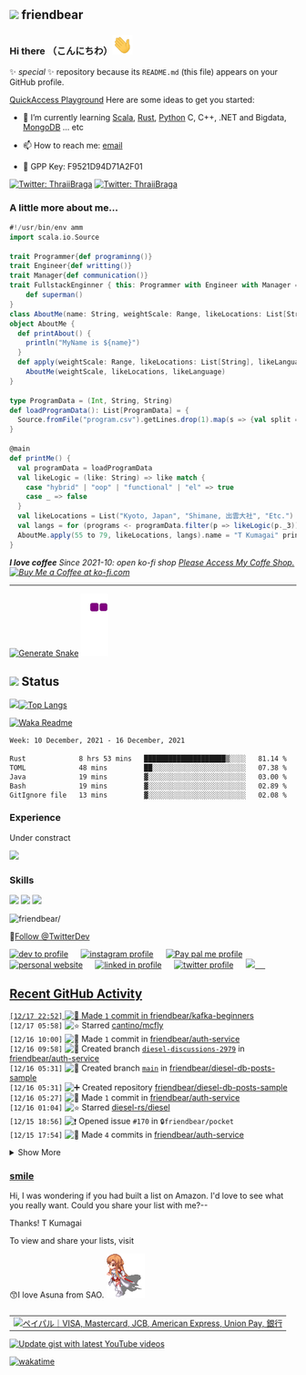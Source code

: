## <img src="https://img.icons8.com/color/48/000000/github--v3.png"/> friendbear 

### Hi there （こんにちわ）<img src="https://raw.githubusercontent.com/friendbear/friendbear/main/wave.gif" width="35px">


 ✨ _special_ ✨ repository because its `README.md` (this file) appears on your GitHub profile.

[QuickAccess Playground](https://wandbox.org/)
Here are some ideas to get you started:
<!--
- 🔭 I’m currently working on ...
-->
- 🌱 I’m currently learning [Scala](https://users.scala-lang.org/u/friendbear), [Rust](https://users.rust-lang.org/u/friendbear), [Python](https://pypi.org/user/friendbear) C, C++, .NET and Bigdata, [MongoDB](https://www.mongodb.com/community/forums/u/friendbear) ... etc

- 📫 How to reach me: [email](mailto:s8zmnonun@relay.firefox.com)
- 🔑 GPP Key: F9521D94D71A2F01

[![Twitter: ThraiiBraga](https://img.shields.io/twitter/follow/friendbear22?stype=social)](https://twitter.com/friendbear22)
[![Twitter: ThraiiBraga](https://img.shields.io/twitter/follow/bearsworld22?stype=social)](https://twitter.com/bearsworld22)
<!--
- 👯 I’m looking to collaborate on ...
- 🤔 I’m looking for help with ...
- 💬 Ask me about ...

- 😄 Pronouns: ...
- ⚡ Fun fact: ...

-->


### A little more about me...
```scala
#!/usr/bin/env amm
import scala.io.Source

trait Programmer{def programinng()}
trait Engineer{def writting()}
trait Manager{def communication()}
trait FullstackEnginner { this: Programmer with Engineer with Manager =>
    def superman()
}
class AboutMe(name: String, weightScale: Range, likeLocations: List[String], likeLanguages: List[String])
object AboutMe {
  def printAbout() {
    println("MyName is ${name}")
  }
  def apply(weightScale: Range, likeLocations: List[String], likeLanguages: List[String]): AboutMe =
    AboutMe(weightScale, likeLocations, likeLanguage)
}

type ProgramData = (Int, String, String)
def loadProgramData(): List[ProgramData] = {
  Source.fromFile("program.csv").getLines.drop(1).map(s => {val split = s.split(',');(split(0).toInt, split(1), split(2))}).toList
}

@main
def printMe() {
  val programData = loadProgramData
  val likeLogic = (like: String) => like match {
    case "hybrid" | "oop" | "functional" | "el" => true
    case _ => false
  }
  val likeLocations = List("Kyoto, Japan", "Shimane, 出雲大社", "Etc.")
  val langs = for (programs <- programData.filter(p => likeLogic(p._3)) yield programs._2
  AboutMe.apply(55 to 79, likeLocations, langs).name = "T Kumagai" printAbout
}
```
<em><b>I love coffee</b> Since 2021-10: open ko-fi shop <a href="https://ko-fi.com/friendbear">Please Access My Coffe Shop.</a>
<a href='https://ko-fi.com/B0B15N77Q' target='_blank'><img height='36' style='border:0px;height:36px;' src='https://cdn.ko-fi.com/cdn/kofi2.png?v=3' border='0' alt='Buy Me a Coffee at ko-fi.com' /></a>
</em>

---

[![Generate Snake](https://github.com/friendbear/friendbear/actions/workflows/cronjob-make-snake-picture.yml/badge.svg)](https://github.com/friendbear/friendbear/actions/workflows/cronjob-make-snake-picture.yml)
![snake gif](https://github.com/friendbear/friendbear/blob/output/github-contribution-grid-snake.gif)
## <img src="https://image.flaticon.com/icons/svg/3306/3306281.svg" width=18/> Status
<img src="https://github-readme-stats.vercel.app/api?username=friendbear&count_private=true&theme=dracula" width="450"/>[![Top Langs](https://github-readme-stats.vercel.app/api/top-langs/?username=friendbear&layout=compact&hide=javascript,html,jupyter&theme=dracula)](https://github.com/anuraghazra/github-readme-stats)


[![Waka Readme](https://github.com/friendbear/friendbear/actions/workflows/cronjob-wakatime-generater.yml/badge.svg)](https://github.com/friendbear/friendbear/actions/workflows/cronjob-wakatime-generater.yml)


<!--START_SECTION:waka-->
```text
Week: 10 December, 2021 - 16 December, 2021

Rust             8 hrs 53 mins   ████████████████████▒░░░░   81.14 % 
TOML             48 mins         ██░░░░░░░░░░░░░░░░░░░░░░░   07.38 % 
Java             19 mins         ▓░░░░░░░░░░░░░░░░░░░░░░░░   03.00 % 
Bash             19 mins         ▓░░░░░░░░░░░░░░░░░░░░░░░░   02.89 % 
GitIgnore file   13 mins         ▓░░░░░░░░░░░░░░░░░░░░░░░░   02.08 % 
```
<!--END_SECTION:waka-->

<!--
![GitHub stats](https://github-readme-stats.vercel.app/api?username=friendbear&show_icons=true)  


![GitHub Activity Graph](https://activity-graph.herokuapp.com/graph?username=friendbear)  

![GitHub streak stats](https://github-readme-streak-stats.herokuapp.com/?user=friendbear)  

[![instagram badge](https://img.shields.io/badge/instagram-inductor.kela-C42D81?style=flat-square&logo=instagram)](https://www.instagram.com/inductor.kela) [![blog badge](https://img.shields.io/badge/blog-blog.inductor.me-1f425f?style=flat-square)](https://blog.inductor.me) 
[![blog badge](https://img.shields.io/badge/speakerdeck-inductor-1f425f?style=flat-square)](https://speakerdeck.com/inductor)
-->

### Experience

Under constract

<img src="https://github-readme-linkedin-iwxercbpe-friendbear22.vercel.app/experience?username=friendbear" />

### Skills

![](https://img.shields.io/badge/-Docker-EEE.svg?logo=docker&style=flat) ![](https://img.shields.io/badge/-Amazon%20AWS-232F3E.svg?logo=amazon-aws&style=flat) ![](https://img.shields.io/badge/-Linux-6C6694.svg?logo=linux&style=flat) 

<p align="left"> <img src=https://komarev.com/ghpvc/?username=friendbear alt=friendbear/> </p>


🚀<a href="https://twitter.com/TwitterDev?ref_src=twsrc%5Etfw" class="twitter-follow-button" data-show-count="false">Follow @TwitterDev</a><script async src="https://platform.twitter.com/widgets.js" charset="utf-8"></script>

<p algin="right">
<a href="https://dev.to/friendbear"> 
<img src="https://d2fltix0v2e0sb.cloudfront.net/dev-badge.svg" alt="dev to profile" width="24px"/></a>
&emsp;
<a href= "https://instagram.com/friendbear22">
<img src="https://img.icons8.com/ios-glyphs/256/000000/instagram-new.svg" alt="instagram profile" width="28px"/></a>
&emsp;
<a href="https://www.paypal.com/paypalme/friendbear">
<img src="https://img.icons8.com/ios-glyphs/256/000000/paypal.png" alt="Pay pal me profile" width="28px"/></a> 
&emsp;
<a href="https://friendbear.github.io">
<img src="https://img.icons8.com/material/256/000000/globe--v1.png" alt="personal website" width="28px"/></a>
&emsp;
<a href="https://linkedin.com/in/friendbear">
<img src="https://img.icons8.com/ios-filled/256/000000/linkedin.svg" alt="linked in profile" width="26px"/></a>
&emsp;
<a href="https://twitter.com/friendbear22">
<img src="https://img.icons8.com/ios-filled/256/000000/twitter.svg" alt="twitter profile" width="26px"/></a>
&emsp;
<a href="https://stackoverflow.com/users/10924993/t-kumagai">
<img src="https://img.icons8.com/ios/32/000000/stackoverflow.png"/>
&emsp;


[email]: mailto:s8zmnonun@relay.firefox.com
[twitter]: https://twitter.com/friendbear22
[devdojo]: https://devdojo.com/friendbear
[dev.to]: https://dev.to/friendbear
[linkedin]: https://www.linkedin.com/in/friendbear
[stakoverflow]: https://stackoverflow.com/users/10924993/t-kumagai

## Recent GitHub Activity

<!--START_SECTION:activity-->
`[12/17 22:52]` <img alt="📝" src="https://github.com/cheesits456/github-activity-readme/raw/master/icons/commit.png" align="top" height="18"> Made `1` commit in [friendbear/kafka-beginners](https://github.com/friendbear/kafka-beginners)  
`[12/17 05:58]` <img alt="⭐" src="https://github.com/cheesits456/github-activity-readme/raw/master/icons/star.png" align="top" height="18"> Starred [cantino/mcfly](https://github.com/cantino/mcfly)  
`[12/16 10:00]` <img alt="📝" src="https://github.com/cheesits456/github-activity-readme/raw/master/icons/commit.png" align="top" height="18"> Made `1` commit in [friendbear/auth-service](https://github.com/friendbear/auth-service)  
`[12/16 09:58]` <img alt="📂" src="https://github.com/cheesits456/github-activity-readme/raw/master/icons/create-branch.png" align="top" height="18"> Created branch [`diesel-discussions-2979`](https://github.com/friendbear/auth-service/tree/diesel-discussions-2979) in [friendbear/auth-service](https://github.com/friendbear/auth-service)  
`[12/16 05:31]` <img alt="📂" src="https://github.com/cheesits456/github-activity-readme/raw/master/icons/create-branch.png" align="top" height="18"> Created branch [`main`](https://github.com/friendbear/diesel-db-posts-sample/tree/main) in [friendbear/diesel-db-posts-sample](https://github.com/friendbear/diesel-db-posts-sample)  
`[12/16 05:31]` <img alt="➕" src="https://github.com/cheesits456/github-activity-readme/raw/master/icons/create-repo.png" align="top" height="18"> Created repository [friendbear/diesel-db-posts-sample](https://github.com/friendbear/diesel-db-posts-sample)  
`[12/16 05:27]` <img alt="📝" src="https://github.com/cheesits456/github-activity-readme/raw/master/icons/commit.png" align="top" height="18"> Made `1` commit in [friendbear/auth-service](https://github.com/friendbear/auth-service)  
`[12/16 01:04]` <img alt="⭐" src="https://github.com/cheesits456/github-activity-readme/raw/master/icons/star.png" align="top" height="18"> Starred [diesel-rs/diesel](https://github.com/diesel-rs/diesel)  
`[12/15 18:56]` <img alt="❗️" src="https://github.com/cheesits456/github-activity-readme/raw/master/icons/issue.png" align="top" height="18"> Opened issue `#170` in <span title="Private Repo">`🔒friendbear/pocket`</span>  
`[12/15 17:54]` <img alt="📝" src="https://github.com/cheesits456/github-activity-readme/raw/master/icons/commit.png" align="top" height="18"> Made `4` commits in [friendbear/auth-service](https://github.com/friendbear/auth-service)  

<details><summary>Show More</summary>

`[12/15 07:53]` <img alt="📂" src="https://github.com/cheesits456/github-activity-readme/raw/master/icons/create-branch.png" align="top" height="18"> Created branch [`main`](https://github.com/friendbear/auth-service/tree/main) in [friendbear/auth-service](https://github.com/friendbear/auth-service)  
`[12/15 07:49]` <img alt="➕" src="https://github.com/cheesits456/github-activity-readme/raw/master/icons/create-repo.png" align="top" height="18"> Created repository [friendbear/auth-service](https://github.com/friendbear/auth-service)  
`[12/15 07:40]` <img alt="📝" src="https://github.com/cheesits456/github-activity-readme/raw/master/icons/commit.png" align="top" height="18"> Made `1` commit in [friendbear/iriam-event](https://github.com/friendbear/iriam-event)  
`[12/14 22:09]` <img alt="📝" src="https://github.com/cheesits456/github-activity-readme/raw/master/icons/commit.png" align="top" height="18"> Made `1` commit in [friendbear/dotfiles](https://github.com/friendbear/dotfiles)  
`[12/14 00:56]` <img alt="❗️" src="https://github.com/cheesits456/github-activity-readme/raw/master/icons/issue.png" align="top" height="18"> Opened issue `#169` in <span title="Private Repo">`🔒friendbear/pocket`</span>  
`[12/13 13:49]` <img alt="📝" src="https://github.com/cheesits456/github-activity-readme/raw/master/icons/commit.png" align="top" height="18"> Made `3` commits in [friendbear/kafka-beginners](https://github.com/friendbear/kafka-beginners)  
`[12/10 10:56]` <img alt="❗️" src="https://github.com/cheesits456/github-activity-readme/raw/master/icons/issue.png" align="top" height="18"> Opened issue `#168` in <span title="Private Repo">`🔒friendbear/pocket`</span>  
`[12/09 11:19]` <img alt="🍴" src="https://github.com/cheesits456/github-activity-readme/raw/master/icons/fork.png" align="top" height="18"> Forked [TechnocratSid/elastic-twitter-canvas](https://github.com/TechnocratSid/elastic-twitter-canvas) to [friendbear/elastic-twitter-canvas](https://github.com/friendbear/elastic-twitter-canvas)  
`[12/08 13:56]` <img alt="❗️" src="https://github.com/cheesits456/github-activity-readme/raw/master/icons/issue.png" align="top" height="18"> Opened issue `#167` in <span title="Private Repo">`🔒friendbear/pocket`</span>  
`[12/08 11:38]` <img alt="⭐" src="https://github.com/cheesits456/github-activity-readme/raw/master/icons/star.png" align="top" height="18"> Starred [bitnami/bitnami-docker-kafka](https://github.com/bitnami/bitnami-docker-kafka)  
`[12/08 10:54]` <img alt="📝" src="https://github.com/cheesits456/github-activity-readme/raw/master/icons/commit.png" align="top" height="18"> Made `1` commit in [friendbear/iriam-event](https://github.com/friendbear/iriam-event)  
`[12/08 08:10]` <img alt="📝" src="https://github.com/cheesits456/github-activity-readme/raw/master/icons/commit.png" align="top" height="18"> Made `1` commit in [friendbear/kafka-beginners](https://github.com/friendbear/kafka-beginners)  
`[12/07 21:39]` <img alt="⭐" src="https://github.com/cheesits456/github-activity-readme/raw/master/icons/star.png" align="top" height="18"> Starred [orf/gping](https://github.com/orf/gping)  
`[12/06 19:56]` <img alt="❗️" src="https://github.com/cheesits456/github-activity-readme/raw/master/icons/issue.png" align="top" height="18"> Opened issue `#166` in <span title="Private Repo">`🔒friendbear/pocket`</span>  
`[12/06 13:52]` <img alt="📝" src="https://github.com/cheesits456/github-activity-readme/raw/master/icons/commit.png" align="top" height="18"> Made `1` commit in [friendbear/twitter-followers](https://github.com/friendbear/twitter-followers)  
`[12/06 13:51]` <img alt="📂" src="https://github.com/cheesits456/github-activity-readme/raw/master/icons/create-branch.png" align="top" height="18"> Created branch [`main`](https://github.com/friendbear/twitter-followers/tree/main) in [friendbear/twitter-followers](https://github.com/friendbear/twitter-followers)  
`[12/06 13:50]` <img alt="➕" src="https://github.com/cheesits456/github-activity-readme/raw/master/icons/create-repo.png" align="top" height="18"> Created repository [friendbear/twitter-followers](https://github.com/friendbear/twitter-followers)  
`[12/06 08:05]` <img alt="📝" src="https://github.com/cheesits456/github-activity-readme/raw/master/icons/commit.png" align="top" height="18"> Made `1` commit in [friendbear/kafka-beginners](https://github.com/friendbear/kafka-beginners)  
`[12/05 23:25]` <img alt="📝" src="https://github.com/cheesits456/github-activity-readme/raw/master/icons/commit.png" align="top" height="18"> Made `2` commits in [friendbear/dotfiles](https://github.com/friendbear/dotfiles)  
`[12/04 14:35]` <img alt="📝" src="https://github.com/cheesits456/github-activity-readme/raw/master/icons/commit.png" align="top" height="18"> Made `3` commits in [friendbear/kafka-beginners](https://github.com/friendbear/kafka-beginners)  
`[12/02 07:18]` <img alt="⭐" src="https://github.com/cheesits456/github-activity-readme/raw/master/icons/star.png" align="top" height="18"> Starred [TeXitoi/structopt](https://github.com/TeXitoi/structopt)  
`[12/02 07:10]` <img alt="📝" src="https://github.com/cheesits456/github-activity-readme/raw/master/icons/commit.png" align="top" height="18"> Made `1` commit in [friendbear/iriam-event](https://github.com/friendbear/iriam-event)  
`[12/01 23:22]` <img alt="📝" src="https://github.com/cheesits456/github-activity-readme/raw/master/icons/commit.png" align="top" height="18"> Made `1` commit in [friendbear/dotfiles](https://github.com/friendbear/dotfiles)  
`[12/01 05:53]` <img alt="⭐" src="https://github.com/cheesits456/github-activity-readme/raw/master/icons/star.png" align="top" height="18"> Starred [hackerb9/lsix](https://github.com/hackerb9/lsix)  
`[12/01 05:32]` <img alt="⭐" src="https://github.com/cheesits456/github-activity-readme/raw/master/icons/star.png" align="top" height="18"> Starred [daleroberts/itermplot](https://github.com/daleroberts/itermplot)  
`[11/28 07:56]` <img alt="❗️" src="https://github.com/cheesits456/github-activity-readme/raw/master/icons/issue.png" align="top" height="18"> Opened issue `#165` in <span title="Private Repo">`🔒friendbear/pocket`</span>  
`[11/28 02:54]` <img alt="⭐" src="https://github.com/cheesits456/github-activity-readme/raw/master/icons/star.png" align="top" height="18"> Starred [neovide/neovide](https://github.com/neovide/neovide)  
`[11/27 19:12]` <img alt="📝" src="https://github.com/cheesits456/github-activity-readme/raw/master/icons/commit.png" align="top" height="18"> Made `1` commit in [friendbear/dotfiles](https://github.com/friendbear/dotfiles)  
`[11/27 14:43]` <img alt="⭐" src="https://github.com/cheesits456/github-activity-readme/raw/master/icons/star.png" align="top" height="18"> Starred [tesaguri/twitter-stream-rs](https://github.com/tesaguri/twitter-stream-rs)  
`[11/27 14:35]` <img alt="⭐" src="https://github.com/cheesits456/github-activity-readme/raw/master/icons/star.png" align="top" height="18"> Starred [egg-mode-rs/egg-mode](https://github.com/egg-mode-rs/egg-mode)  
`[11/27 09:09]` <img alt="📝" src="https://github.com/cheesits456/github-activity-readme/raw/master/icons/commit.png" align="top" height="18"> Made `4` commits in [friendbear/iriam-event](https://github.com/friendbear/iriam-event)  
`[11/26 07:39]` <img alt="📂" src="https://github.com/cheesits456/github-activity-readme/raw/master/icons/create-branch.png" align="top" height="18"> Created branch [`main`](https://github.com/friendbear/iriam-event/tree/main) in [friendbear/iriam-event](https://github.com/friendbear/iriam-event)  
`[11/26 07:39]` <img alt="➕" src="https://github.com/cheesits456/github-activity-readme/raw/master/icons/create-repo.png" align="top" height="18"> Created repository [friendbear/iriam-event](https://github.com/friendbear/iriam-event)  
`[11/26 06:25]` <img alt="📝" src="https://github.com/cheesits456/github-activity-readme/raw/master/icons/commit.png" align="top" height="18"> Made `3` commits in [friendbear/mongo-karin](https://github.com/friendbear/mongo-karin)  
`[11/25 05:00]` <img alt="📂" src="https://github.com/cheesits456/github-activity-readme/raw/master/icons/create-branch.png" align="top" height="18"> Created branch [`main`](https://github.com/friendbear/mongo-karin/tree/main) in [friendbear/mongo-karin](https://github.com/friendbear/mongo-karin)  
`[11/25 04:59]` <img alt="➕" src="https://github.com/cheesits456/github-activity-readme/raw/master/icons/create-repo.png" align="top" height="18"> Created repository [friendbear/mongo-karin](https://github.com/friendbear/mongo-karin)  
`[11/25 04:54]` <img alt="📂" src="https://github.com/cheesits456/github-activity-readme/raw/master/icons/create-branch.png" align="top" height="18"> Created branch [`main`](https://github.com/friendbear/mongo-karin-/tree/main) in [friendbear/mongo-karin-](https://github.com/friendbear/mongo-karin-)  
`[11/25 04:54]` <img alt="➕" src="https://github.com/cheesits456/github-activity-readme/raw/master/icons/create-repo.png" align="top" height="18"> Created repository [friendbear/mongo-karin-](https://github.com/friendbear/mongo-karin-)  
`[11/25 02:56]` <img alt="❗️" src="https://github.com/cheesits456/github-activity-readme/raw/master/icons/issue.png" align="top" height="18"> Opened issue `#164` in <span title="Private Repo">`🔒friendbear/pocket`</span>  
`[11/25 02:56]` <img alt="❗️" src="https://github.com/cheesits456/github-activity-readme/raw/master/icons/issue.png" align="top" height="18"> Opened issue `#163` in <span title="Private Repo">`🔒friendbear/pocket`</span>  
`[11/23 20:10]` <img alt="⭐" src="https://github.com/cheesits456/github-activity-readme/raw/master/icons/star.png" align="top" height="18"> Starred [rastapasta/mapscii](https://github.com/rastapasta/mapscii)  
`[11/23 18:56]` <img alt="❗️" src="https://github.com/cheesits456/github-activity-readme/raw/master/icons/issue.png" align="top" height="18"> Opened issue `#162` in <span title="Private Repo">`🔒friendbear/pocket`</span>  
`[11/22 05:34]` <img alt="📝" src="https://github.com/cheesits456/github-activity-readme/raw/master/icons/commit.png" align="top" height="18"> Made `2` commits in [friendbear/python-begginer](https://github.com/friendbear/python-begginer)  
`[11/20 09:56]` <img alt="❗️" src="https://github.com/cheesits456/github-activity-readme/raw/master/icons/issue.png" align="top" height="18"> Opened issue `#161` in <span title="Private Repo">`🔒friendbear/pocket`</span>  
`[11/20 05:54]` <img alt="📝" src="https://github.com/cheesits456/github-activity-readme/raw/master/icons/commit.png" align="top" height="18"> Made `1` commit in [friendbear/karin-alexa-project](https://github.com/friendbear/karin-alexa-project)  
`[11/18 09:26]` <img alt="⭐" src="https://github.com/cheesits456/github-activity-readme/raw/master/icons/star.png" align="top" height="18"> Starred [twitter/hbc](https://github.com/twitter/hbc)  
`[11/18 05:44]` <img alt="📂" src="https://github.com/cheesits456/github-activity-readme/raw/master/icons/create-branch.png" align="top" height="18"> Created branch [`main`](https://github.com/friendbear/kafka-beginners/tree/main) in [friendbear/kafka-beginners](https://github.com/friendbear/kafka-beginners)  
`[11/18 05:42]` <img alt="➕" src="https://github.com/cheesits456/github-activity-readme/raw/master/icons/create-repo.png" align="top" height="18"> Created repository [friendbear/kafka-beginners](https://github.com/friendbear/kafka-beginners)  
`[11/18 01:17]` <img alt="📝" src="https://github.com/cheesits456/github-activity-readme/raw/master/icons/commit.png" align="top" height="18"> Made `1` commit in [friendbear/kafka-beginners-course](https://github.com/friendbear/kafka-beginners-course)  
`[11/15 17:57]` <img alt="❗️" src="https://github.com/cheesits456/github-activity-readme/raw/master/icons/issue.png" align="top" height="18"> Opened issue `#160` in <span title="Private Repo">`🔒friendbear/pocket`</span>  
`[11/14 18:15]` <img alt="📝" src="https://github.com/cheesits456/github-activity-readme/raw/master/icons/commit.png" align="top" height="18"> Made `2` commits in [friendbear/karin-alexa-project](https://github.com/friendbear/karin-alexa-project)  
`[11/14 18:15]` <img alt="🎉" src="https://github.com/cheesits456/github-activity-readme/raw/master/icons/merge.png" align="top" height="18"> Merged PR [`#3`](https://github.com//friendbear/karin-alexa-project/pull/3 'Bump flask from 0.12.1 to 1.0') in [friendbear/karin-alexa-project](https://github.com/friendbear/karin-alexa-project)  
`[11/14 18:15]` <img alt="📝" src="https://github.com/cheesits456/github-activity-readme/raw/master/icons/commit.png" align="top" height="18"> Made `2` commits in [friendbear/karin-alexa-project](https://github.com/friendbear/karin-alexa-project)  
`[11/14 18:15]` <img alt="🎉" src="https://github.com/cheesits456/github-activity-readme/raw/master/icons/merge.png" align="top" height="18"> Merged PR [`#2`](https://github.com//friendbear/karin-alexa-project/pull/2 'Bump pyyaml from 3.12 to 5.4') in [friendbear/karin-alexa-project](https://github.com/friendbear/karin-alexa-project)  
`[11/14 18:14]` <img alt="📝" src="https://github.com/cheesits456/github-activity-readme/raw/master/icons/commit.png" align="top" height="18"> Made `2` commits in [friendbear/karin-alexa-project](https://github.com/friendbear/karin-alexa-project)  
`[11/14 18:14]` <img alt="🎉" src="https://github.com/cheesits456/github-activity-readme/raw/master/icons/merge.png" align="top" height="18"> Merged PR [`#1`](https://github.com//friendbear/karin-alexa-project/pull/1 'Bump pyopenssl from 17.0.0 to 17.5.0') in [friendbear/karin-alexa-project](https://github.com/friendbear/karin-alexa-project)  
`[11/14 16:58]` <img alt="📝" src="https://github.com/cheesits456/github-activity-readme/raw/master/icons/commit.png" align="top" height="18"> Made `2` commits in [friendbear/karin-alexa-project](https://github.com/friendbear/karin-alexa-project)  
`[11/14 12:34]` <img alt="⭐" src="https://github.com/cheesits456/github-activity-readme/raw/master/icons/star.png" align="top" height="18"> Starred [johnwheeler/flask-ask](https://github.com/johnwheeler/flask-ask)  
`[11/14 09:19]` <img alt="⭐" src="https://github.com/cheesits456/github-activity-readme/raw/master/icons/star.png" align="top" height="18"> Starred [elastic/kibana](https://github.com/elastic/kibana)  
`[11/14 06:43]` <img alt="📂" src="https://github.com/cheesits456/github-activity-readme/raw/master/icons/create-branch.png" align="top" height="18"> Created branch [`main`](https://github.com/friendbear/karin-alexa-project/tree/main) in [friendbear/karin-alexa-project](https://github.com/friendbear/karin-alexa-project)  
`[11/14 06:33]` <img alt="➕" src="https://github.com/cheesits456/github-activity-readme/raw/master/icons/create-repo.png" align="top" height="18"> Created repository [friendbear/karin-alexa-project](https://github.com/friendbear/karin-alexa-project)  
`[11/13 19:56]` <img alt="❗️" src="https://github.com/cheesits456/github-activity-readme/raw/master/icons/issue.png" align="top" height="18"> Opened issue `#159` in <span title="Private Repo">`🔒friendbear/pocket`</span>  
`[11/13 19:56]` <img alt="❗️" src="https://github.com/cheesits456/github-activity-readme/raw/master/icons/issue.png" align="top" height="18"> Opened issue `#158` in <span title="Private Repo">`🔒friendbear/pocket`</span>  
`[11/13 12:21]` <img alt="📝" src="https://github.com/cheesits456/github-activity-readme/raw/master/icons/commit.png" align="top" height="18"> Made `1` commit in [friendbear/kafka-beginners-course](https://github.com/friendbear/kafka-beginners-course)  
`[11/13 09:50]` <img alt="⭐" src="https://github.com/cheesits456/github-activity-readme/raw/master/icons/star.png" align="top" height="18"> Starred [prometheus/node_exporter](https://github.com/prometheus/node_exporter)  
`[11/12 06:43]` <img alt="⭐" src="https://github.com/cheesits456/github-activity-readme/raw/master/icons/star.png" align="top" height="18"> Starred [yeemachine/kalidokit](https://github.com/yeemachine/kalidokit)  
`[11/12 05:56]` <img alt="❗️" src="https://github.com/cheesits456/github-activity-readme/raw/master/icons/issue.png" align="top" height="18"> Opened issue `#157` in <span title="Private Repo">`🔒friendbear/pocket`</span>  
`[11/12 04:18]` <img alt="⭐" src="https://github.com/cheesits456/github-activity-readme/raw/master/icons/star.png" align="top" height="18"> Starred [canonical/multipass](https://github.com/canonical/multipass)  
`[11/12 00:08]` <img alt="⭐" src="https://github.com/cheesits456/github-activity-readme/raw/master/icons/star.png" align="top" height="18"> Starred [rohit-px2/nvui](https://github.com/rohit-px2/nvui)  
`[11/11 20:37]` <img alt="⭐" src="https://github.com/cheesits456/github-activity-readme/raw/master/icons/star.png" align="top" height="18"> Starred [cloudflare/wrangler](https://github.com/cloudflare/wrangler)  
`[11/11 06:56]` <img alt="❗️" src="https://github.com/cheesits456/github-activity-readme/raw/master/icons/issue.png" align="top" height="18"> Opened issue `#156` in <span title="Private Repo">`🔒friendbear/pocket`</span>  
`[11/10 17:14]` <img alt="📝" src="https://github.com/cheesits456/github-activity-readme/raw/master/icons/commit.png" align="top" height="18"> Made `2` commits in [friendbear/friendbear](https://github.com/friendbear/friendbear)  
`[11/10 14:56]` <img alt="❗️" src="https://github.com/cheesits456/github-activity-readme/raw/master/icons/issue.png" align="top" height="18"> Opened issue `#155` in <span title="Private Repo">`🔒friendbear/pocket`</span>  
`[11/10 05:32]` <img alt="📝" src="https://github.com/cheesits456/github-activity-readme/raw/master/icons/commit.png" align="top" height="18"> Made `3` commits in [friendbear/kafka-beginners-course](https://github.com/friendbear/kafka-beginners-course)  
`[11/10 02:52]` <img alt="🗣" src="https://github.com/cheesits456/github-activity-readme/raw/master/icons/comment.png" align="top" height="18"> Commented on [`#1`](https://github.com//friendbear/kafka-beginners-course/issues/1 'Section 8: Kafka Java Programming 101') in [friendbear/kafka-beginners-course](https://github.com/friendbear/kafka-beginners-course)  
`[11/10 02:49]` <img alt="❗️" src="https://github.com/cheesits456/github-activity-readme/raw/master/icons/issue.png" align="top" height="18"> Opened issue [`#1`](https://github.com//friendbear/kafka-beginners-course/issues/1 'Section 8: Kafka Java Programming 101') in [friendbear/kafka-beginners-course](https://github.com/friendbear/kafka-beginners-course)  
`[11/09 10:27]` <img alt="📝" src="https://github.com/cheesits456/github-activity-readme/raw/master/icons/commit.png" align="top" height="18"> Made `2` commits in [friendbear/plant-uml](https://github.com/friendbear/plant-uml)  
`[11/09 10:19]` <img alt="📂" src="https://github.com/cheesits456/github-activity-readme/raw/master/icons/create-branch.png" align="top" height="18"> Created branch [`main`](https://github.com/friendbear/plant-uml/tree/main) in [friendbear/plant-uml](https://github.com/friendbear/plant-uml)  
`[11/09 10:16]` <img alt="➕" src="https://github.com/cheesits456/github-activity-readme/raw/master/icons/create-repo.png" align="top" height="18"> Created repository [friendbear/plant-uml](https://github.com/friendbear/plant-uml)  
`[11/09 03:52]` <img alt="📝" src="https://github.com/cheesits456/github-activity-readme/raw/master/icons/commit.png" align="top" height="18"> Made `2` commits in [friendbear/kafka-beginners-course](https://github.com/friendbear/kafka-beginners-course)  
`[11/09 03:48]` <img alt="➕" src="https://github.com/cheesits456/github-activity-readme/raw/master/icons/create-repo.png" align="top" height="18"> Created repository [friendbear/t](https://github.com/friendbear/t)  
`[11/09 03:42]` <img alt="📂" src="https://github.com/cheesits456/github-activity-readme/raw/master/icons/create-branch.png" align="top" height="18"> Created branch [`main`](https://github.com/friendbear/kafka-beginners-course/tree/main) in [friendbear/kafka-beginners-course](https://github.com/friendbear/kafka-beginners-course)  
`[11/09 03:42]` <img alt="➕" src="https://github.com/cheesits456/github-activity-readme/raw/master/icons/create-repo.png" align="top" height="18"> Created repository [friendbear/kafka-beginners-course](https://github.com/friendbear/kafka-beginners-course)  
`[11/09 03:13]` <img alt="⭐" src="https://github.com/cheesits456/github-activity-readme/raw/master/icons/star.png" align="top" height="18"> Starred [pi-hole/pi-hole](https://github.com/pi-hole/pi-hole)  
`[11/09 03:12]` <img alt="⭐" src="https://github.com/cheesits456/github-activity-readme/raw/master/icons/star.png" align="top" height="18"> Starred [obsproject/obs-studio](https://github.com/obsproject/obs-studio)  
`[11/09 03:12]` <img alt="⭐" src="https://github.com/cheesits456/github-activity-readme/raw/master/icons/star.png" align="top" height="18"> Starred [questdb/questdb](https://github.com/questdb/questdb)  
`[11/09 03:12]` <img alt="⭐" src="https://github.com/cheesits456/github-activity-readme/raw/master/icons/star.png" align="top" height="18"> Starred [provectus/kafka-ui](https://github.com/provectus/kafka-ui)  
`[11/09 03:12]` <img alt="⭐" src="https://github.com/cheesits456/github-activity-readme/raw/master/icons/star.png" align="top" height="18"> Starred [confluentinc/demo-scene](https://github.com/confluentinc/demo-scene)  
`[11/08 05:28]` <img alt="📝" src="https://github.com/cheesits456/github-activity-readme/raw/master/icons/commit.png" align="top" height="18"> Made `4` commits in [friendbear/udemy-apache-kafka](https://github.com/friendbear/udemy-apache-kafka)  
`[11/08 05:28]` <img alt="🎉" src="https://github.com/cheesits456/github-activity-readme/raw/master/icons/merge.png" align="top" height="18"> Merged PR [`#7`](https://github.com//friendbear/udemy-apache-kafka/pull/7 'Kafka Command Line Interface 101') in [friendbear/udemy-apache-kafka](https://github.com/friendbear/udemy-apache-kafka)  
`[11/08 05:28]` <img alt="✅" src="https://github.com/cheesits456/github-activity-readme/raw/master/icons/pr-open.png" align="top" height="18"> Opened PR [`#7`](https://github.com//friendbear/udemy-apache-kafka/pull/7 'Kafka Command Line Interface 101') in [friendbear/udemy-apache-kafka](https://github.com/friendbear/udemy-apache-kafka)  
`[11/08 05:26]` <img alt="🗣" src="https://github.com/cheesits456/github-activity-readme/raw/master/icons/comment.png" align="top" height="18"> Commented on [`#5`](https://github.com//friendbear/udemy-apache-kafka/issues/5 'Section6: CLI 101') in [friendbear/udemy-apache-kafka](https://github.com/friendbear/udemy-apache-kafka)  
`[11/08 05:25]` <img alt="📝" src="https://github.com/cheesits456/github-activity-readme/raw/master/icons/commit.png" align="top" height="18"> Made `1` commit in [friendbear/udemy-apache-kafka](https://github.com/friendbear/udemy-apache-kafka)  
`[11/08 05:16]` <img alt="⭐" src="https://github.com/cheesits456/github-activity-readme/raw/master/icons/star.png" align="top" height="18"> Starred [edenhill/kcat](https://github.com/edenhill/kcat)  
`[11/08 04:44]` <img alt="📝" src="https://github.com/cheesits456/github-activity-readme/raw/master/icons/commit.png" align="top" height="18"> Made `2` commits in [friendbear/udemy-apache-kafka](https://github.com/friendbear/udemy-apache-kafka)  
`[11/07 23:01]` <img alt="⭐" src="https://github.com/cheesits456/github-activity-readme/raw/master/icons/star.png" align="top" height="18"> Starred [emilk/egui](https://github.com/emilk/egui)  
`[11/07 22:56]` <img alt="❗️" src="https://github.com/cheesits456/github-activity-readme/raw/master/icons/issue.png" align="top" height="18"> Opened issue `#154` in <span title="Private Repo">`🔒friendbear/pocket`</span>  
`[11/06 19:56]` <img alt="❗️" src="https://github.com/cheesits456/github-activity-readme/raw/master/icons/issue.png" align="top" height="18"> Opened issue `#153` in <span title="Private Repo">`🔒friendbear/pocket`</span>  
`[11/06 18:56]` <img alt="❗️" src="https://github.com/cheesits456/github-activity-readme/raw/master/icons/issue.png" align="top" height="18"> Opened issue `#152` in <span title="Private Repo">`🔒friendbear/pocket`</span>  
`[11/06 14:59]` <img alt="📝" src="https://github.com/cheesits456/github-activity-readme/raw/master/icons/commit.png" align="top" height="18"> Made `4` commits in [friendbear/friendbear](https://github.com/friendbear/friendbear)  
`[11/05 02:41]` <img alt="📝" src="https://github.com/cheesits456/github-activity-readme/raw/master/icons/commit.png" align="top" height="18"> Made `4` commits in [friendbear/udemy-apache-kafka](https://github.com/friendbear/udemy-apache-kafka)  
`[11/05 02:41]` <img alt="🎉" src="https://github.com/cheesits456/github-activity-readme/raw/master/icons/merge.png" align="top" height="18"> Merged PR [`#6`](https://github.com//friendbear/udemy-apache-kafka/pull/6 'Section6 cont.') in [friendbear/udemy-apache-kafka](https://github.com/friendbear/udemy-apache-kafka)  
`[11/05 02:41]` <img alt="✅" src="https://github.com/cheesits456/github-activity-readme/raw/master/icons/pr-open.png" align="top" height="18"> Opened PR [`#6`](https://github.com//friendbear/udemy-apache-kafka/pull/6 'Section6 cont.') in [friendbear/udemy-apache-kafka](https://github.com/friendbear/udemy-apache-kafka)  
`[11/05 02:23]` <img alt="📝" src="https://github.com/cheesits456/github-activity-readme/raw/master/icons/commit.png" align="top" height="18"> Made `3` commits in [friendbear/udemy-apache-kafka](https://github.com/friendbear/udemy-apache-kafka)  
`[11/05 01:16]` <img alt="❗️" src="https://github.com/cheesits456/github-activity-readme/raw/master/icons/issue.png" align="top" height="18"> Opened issue [`#5`](https://github.com//friendbear/udemy-apache-kafka/issues/5 'Section6: CLI 101') in [friendbear/udemy-apache-kafka](https://github.com/friendbear/udemy-apache-kafka)  
`[11/04 01:24]` <img alt="📝" src="https://github.com/cheesits456/github-activity-readme/raw/master/icons/commit.png" align="top" height="18"> Made `1` commit in [friendbear/friendbear](https://github.com/friendbear/friendbear)  
`[11/04 01:23]` <img alt="⭐" src="https://github.com/cheesits456/github-activity-readme/raw/master/icons/star.png" align="top" height="18"> Starred [athul/waka-readme](https://github.com/athul/waka-readme)  
`[11/03 08:52]` <img alt="🍴" src="https://github.com/cheesits456/github-activity-readme/raw/master/icons/fork.png" align="top" height="18"> Forked [conduktor/scala-api-template](https://github.com/conduktor/scala-api-template) to [friendbear/scala-api-template](https://github.com/friendbear/scala-api-template)  
`[11/03 08:52]` <img alt="⭐" src="https://github.com/cheesits456/github-activity-readme/raw/master/icons/star.png" align="top" height="18"> Starred [conduktor/scala-api-template](https://github.com/conduktor/scala-api-template)  
`[11/03 05:01]` <img alt="📝" src="https://github.com/cheesits456/github-activity-readme/raw/master/icons/commit.png" align="top" height="18"> Made `2` commits in [friendbear/udemy-apache-kafka](https://github.com/friendbear/udemy-apache-kafka)  
`[11/03 05:01]` <img alt="🎉" src="https://github.com/cheesits456/github-activity-readme/raw/master/icons/merge.png" align="top" height="18"> Merged PR [`#4`](https://github.com//friendbear/udemy-apache-kafka/pull/4 'Update README') in [friendbear/udemy-apache-kafka](https://github.com/friendbear/udemy-apache-kafka)  
`[11/03 05:00]` <img alt="✅" src="https://github.com/cheesits456/github-activity-readme/raw/master/icons/pr-open.png" align="top" height="18"> Opened PR [`#4`](https://github.com//friendbear/udemy-apache-kafka/pull/4 'Update README') in [friendbear/udemy-apache-kafka](https://github.com/friendbear/udemy-apache-kafka)  
`[11/03 04:59]` <img alt="📝" src="https://github.com/cheesits456/github-activity-readme/raw/master/icons/commit.png" align="top" height="18"> Made `1` commit in [friendbear/rust-coding-for-beginners](https://github.com/friendbear/rust-coding-for-beginners)  
`[11/03 04:57]` <img alt="📝" src="https://github.com/cheesits456/github-activity-readme/raw/master/icons/commit.png" align="top" height="18"> Made `1` commit in [friendbear/udemy-apache-kafka](https://github.com/friendbear/udemy-apache-kafka)  
`[11/03 04:50]` <img alt="❗️" src="https://github.com/cheesits456/github-activity-readme/raw/master/icons/issue.png" align="top" height="18"> Opened issue [`#3`](https://github.com//friendbear/udemy-apache-kafka/issues/3 'Section5: Starting Kafka') in [friendbear/udemy-apache-kafka](https://github.com/friendbear/udemy-apache-kafka)  
`[11/03 04:13]` <img alt="📝" src="https://github.com/cheesits456/github-activity-readme/raw/master/icons/commit.png" align="top" height="18"> Made `1` commit in [friendbear/dotfiles](https://github.com/friendbear/dotfiles)  
`[11/03 02:52]` <img alt="❗️" src="https://github.com/cheesits456/github-activity-readme/raw/master/icons/issue.png" align="top" height="18"> Opened issue [`#2`](https://github.com//friendbear/udemy-apache-kafka/issues/2 'Kafka Theory') in [friendbear/udemy-apache-kafka](https://github.com/friendbear/udemy-apache-kafka)  
`[11/03 02:51]` <img alt="❗️" src="https://github.com/cheesits456/github-activity-readme/raw/master/icons/issue.png" align="top" height="18"> Closed issue [`#97`](https://github.com//conduktor/kafka-stack-docker-compose/issues/97 'Kafka Theory') in [conduktor/kafka-stack-docker-compose](https://github.com/conduktor/kafka-stack-docker-compose)  
`[11/03 02:50]` <img alt="❗️" src="https://github.com/cheesits456/github-activity-readme/raw/master/icons/issue.png" align="top" height="18"> Opened issue [`#97`](https://github.com//conduktor/kafka-stack-docker-compose/issues/97 'Kafka Theory') in [conduktor/kafka-stack-docker-compose](https://github.com/conduktor/kafka-stack-docker-compose)  
`[11/02 12:56]` <img alt="❗️" src="https://github.com/cheesits456/github-activity-readme/raw/master/icons/issue.png" align="top" height="18"> Opened issue `#151` in <span title="Private Repo">`🔒friendbear/pocket`</span>  
`[11/02 11:56]` <img alt="❗️" src="https://github.com/cheesits456/github-activity-readme/raw/master/icons/issue.png" align="top" height="18"> Opened issue `#150` in <span title="Private Repo">`🔒friendbear/pocket`</span>  
`[11/02 10:56]` <img alt="❗️" src="https://github.com/cheesits456/github-activity-readme/raw/master/icons/issue.png" align="top" height="18"> Opened issue `#149` in <span title="Private Repo">`🔒friendbear/pocket`</span>  
`[11/02 07:56]` <img alt="❗️" src="https://github.com/cheesits456/github-activity-readme/raw/master/icons/issue.png" align="top" height="18"> Opened issue `#148` in <span title="Private Repo">`🔒friendbear/pocket`</span>  
`[11/02 04:23]` <img alt="📝" src="https://github.com/cheesits456/github-activity-readme/raw/master/icons/commit.png" align="top" height="18"> Made `2` commits in [friendbear/udemy-apache-kafka](https://github.com/friendbear/udemy-apache-kafka)  
`[11/02 04:23]` <img alt="🎉" src="https://github.com/cheesits456/github-activity-readme/raw/master/icons/merge.png" align="top" height="18"> Merged PR [`#1`](https://github.com//friendbear/udemy-apache-kafka/pull/1 'Kafka Introduction, Theroy') in [friendbear/udemy-apache-kafka](https://github.com/friendbear/udemy-apache-kafka)  
`[11/02 04:22]` <img alt="✅" src="https://github.com/cheesits456/github-activity-readme/raw/master/icons/pr-open.png" align="top" height="18"> Opened PR [`#1`](https://github.com//friendbear/udemy-apache-kafka/pull/1 'Kafka Introduction, Theroy') in [friendbear/udemy-apache-kafka](https://github.com/friendbear/udemy-apache-kafka)  
`[11/02 02:58]` <img alt="📂" src="https://github.com/cheesits456/github-activity-readme/raw/master/icons/create-branch.png" align="top" height="18"> Created branch [`develop`](https://github.com/friendbear/udemy-apache-kafka/tree/develop) in [friendbear/udemy-apache-kafka](https://github.com/friendbear/udemy-apache-kafka)  
`[11/02 02:36]` <img alt="⭐" src="https://github.com/cheesits456/github-activity-readme/raw/master/icons/star.png" align="top" height="18"> Starred [conduktor/kafka-stack-docker-compose](https://github.com/conduktor/kafka-stack-docker-compose)  
`[11/02 02:17]` <img alt="📂" src="https://github.com/cheesits456/github-activity-readme/raw/master/icons/create-branch.png" align="top" height="18"> Created branch [`main`](https://github.com/friendbear/udemy-apache-kafka/tree/main) in [friendbear/udemy-apache-kafka](https://github.com/friendbear/udemy-apache-kafka)  
`[11/02 02:17]` <img alt="➕" src="https://github.com/cheesits456/github-activity-readme/raw/master/icons/create-repo.png" align="top" height="18"> Created repository [friendbear/udemy-apache-kafka](https://github.com/friendbear/udemy-apache-kafka)  
`[11/02 01:29]` <img alt="⭐" src="https://github.com/cheesits456/github-activity-readme/raw/master/icons/star.png" align="top" height="18"> Starred [mxschmitt/playwright-go](https://github.com/mxschmitt/playwright-go)  
`[11/01 22:43]` <img alt="❗️" src="https://github.com/cheesits456/github-activity-readme/raw/master/icons/issue.png" align="top" height="18"> Closed issue [`#10`](https://github.com//friendbear/rust-coding-for-beginners/issues/10 'Project 2: Contact manager') in [friendbear/rust-coding-for-beginners](https://github.com/friendbear/rust-coding-for-beginners)  
`[11/01 09:22]` <img alt="⭐" src="https://github.com/cheesits456/github-activity-readme/raw/master/icons/star.png" align="top" height="18"> Starred [keycastr/keycastr](https://github.com/keycastr/keycastr)  
`[11/01 05:47]` <img alt="📝" src="https://github.com/cheesits456/github-activity-readme/raw/master/icons/commit.png" align="top" height="18"> Made `5` commits in [friendbear/rust-coding-for-beginners](https://github.com/friendbear/rust-coding-for-beginners)  
`[11/01 05:47]` <img alt="🎉" src="https://github.com/cheesits456/github-activity-readme/raw/master/icons/merge.png" align="top" height="18"> Merged PR [`#13`](https://github.com//friendbear/rust-coding-for-beginners/pull/13 'Develop') in [friendbear/rust-coding-for-beginners](https://github.com/friendbear/rust-coding-for-beginners)  
`[11/01 05:47]` <img alt="📝" src="https://github.com/cheesits456/github-activity-readme/raw/master/icons/commit.png" align="top" height="18"> Made `31` commits in [friendbear/rust-coding-for-beginners](https://github.com/friendbear/rust-coding-for-beginners)  
`[11/01 05:46]` <img alt="✅" src="https://github.com/cheesits456/github-activity-readme/raw/master/icons/pr-open.png" align="top" height="18"> Opened PR [`#13`](https://github.com//friendbear/rust-coding-for-beginners/pull/13 'Develop') in [friendbear/rust-coding-for-beginners](https://github.com/friendbear/rust-coding-for-beginners)  
`[11/01 05:46]` <img alt="📝" src="https://github.com/cheesits456/github-activity-readme/raw/master/icons/commit.png" align="top" height="18"> Made `3` commits in [friendbear/rust-coding-for-beginners](https://github.com/friendbear/rust-coding-for-beginners)  
`[11/01 04:52]` <img alt="🗣" src="https://github.com/cheesits456/github-activity-readme/raw/master/icons/comment.png" align="top" height="18"> Commented on [`#12`](https://github.com//friendbear/rust-coding-for-beginners/issues/12 'Develop') in [friendbear/rust-coding-for-beginners](https://github.com/friendbear/rust-coding-for-beginners)  
`[11/01 04:52]` <img alt="📝" src="https://github.com/cheesits456/github-activity-readme/raw/master/icons/commit.png" align="top" height="18"> Made `5` commits in [friendbear/rust-coding-for-beginners](https://github.com/friendbear/rust-coding-for-beginners)  
`[11/01 04:52]` <img alt="🎉" src="https://github.com/cheesits456/github-activity-readme/raw/master/icons/merge.png" align="top" height="18"> Merged PR [`#12`](https://github.com//friendbear/rust-coding-for-beginners/pull/12 'Develop') in [friendbear/rust-coding-for-beginners](https://github.com/friendbear/rust-coding-for-beginners)  
`[11/01 04:52]` <img alt="✅" src="https://github.com/cheesits456/github-activity-readme/raw/master/icons/pr-open.png" align="top" height="18"> Opened PR [`#12`](https://github.com//friendbear/rust-coding-for-beginners/pull/12 'Develop') in [friendbear/rust-coding-for-beginners](https://github.com/friendbear/rust-coding-for-beginners)  
`[11/01 04:47]` <img alt="📝" src="https://github.com/cheesits456/github-activity-readme/raw/master/icons/commit.png" align="top" height="18"> Made `4` commits in [friendbear/rust-coding-for-beginners](https://github.com/friendbear/rust-coding-for-beginners)  
`[10/31 23:56]` <img alt="❗️" src="https://github.com/cheesits456/github-activity-readme/raw/master/icons/issue.png" align="top" height="18"> Opened issue `#147` in <span title="Private Repo">`🔒friendbear/pocket`</span>  
`[10/31 21:56]` <img alt="❗️" src="https://github.com/cheesits456/github-activity-readme/raw/master/icons/issue.png" align="top" height="18"> Opened issue `#146` in <span title="Private Repo">`🔒friendbear/pocket`</span>  
`[10/31 09:56]` <img alt="❗️" src="https://github.com/cheesits456/github-activity-readme/raw/master/icons/issue.png" align="top" height="18"> Opened issue `#144` in <span title="Private Repo">`🔒friendbear/pocket`</span>  
`[10/31 09:56]` <img alt="❗️" src="https://github.com/cheesits456/github-activity-readme/raw/master/icons/issue.png" align="top" height="18"> Opened issue `#145` in <span title="Private Repo">`🔒friendbear/pocket`</span>  
`[10/31 09:15]` <img alt="📝" src="https://github.com/cheesits456/github-activity-readme/raw/master/icons/commit.png" align="top" height="18"> Made `3` commits in [friendbear/rust-coding-for-beginners](https://github.com/friendbear/rust-coding-for-beginners)  
`[10/31 09:15]` <img alt="🎉" src="https://github.com/cheesits456/github-activity-readme/raw/master/icons/merge.png" align="top" height="18"> Merged PR [`#11`](https://github.com//friendbear/rust-coding-for-beginners/pull/11 'Develop') in [friendbear/rust-coding-for-beginners](https://github.com/friendbear/rust-coding-for-beginners)  
`[10/31 09:15]` <img alt="✅" src="https://github.com/cheesits456/github-activity-readme/raw/master/icons/pr-open.png" align="top" height="18"> Opened PR [`#11`](https://github.com//friendbear/rust-coding-for-beginners/pull/11 'Develop') in [friendbear/rust-coding-for-beginners](https://github.com/friendbear/rust-coding-for-beginners)  
`[10/31 09:11]` <img alt="📝" src="https://github.com/cheesits456/github-activity-readme/raw/master/icons/commit.png" align="top" height="18"> Made `1` commit in [friendbear/rust-coding-for-beginners](https://github.com/friendbear/rust-coding-for-beginners)  
`[10/31 03:45]` <img alt="⭐" src="https://github.com/cheesits456/github-activity-readme/raw/master/icons/star.png" align="top" height="18"> Starred [seratch/notion-sdk-jvm](https://github.com/seratch/notion-sdk-jvm)  
`[10/30 03:29]` <img alt="📝" src="https://github.com/cheesits456/github-activity-readme/raw/master/icons/commit.png" align="top" height="18"> Made `1` commit in [friendbear/rust-coding-for-beginners](https://github.com/friendbear/rust-coding-for-beginners)  
`[10/29 20:18]` <img alt="📝" src="https://github.com/cheesits456/github-activity-readme/raw/master/icons/commit.png" align="top" height="18"> Made `1` commit in [friendbear/dotfiles](https://github.com/friendbear/dotfiles)  
`[10/29 19:43]` <img alt="⭐" src="https://github.com/cheesits456/github-activity-readme/raw/master/icons/star.png" align="top" height="18"> Starred [graalvm/vscode-extensions](https://github.com/graalvm/vscode-extensions)  
`[10/29 19:34]` <img alt="⭐" src="https://github.com/cheesits456/github-activity-readme/raw/master/icons/star.png" align="top" height="18"> Starred [lifeparticle/Python-Cheatsheet](https://github.com/lifeparticle/Python-Cheatsheet)  
`[10/29 18:54]` <img alt="📝" src="https://github.com/cheesits456/github-activity-readme/raw/master/icons/commit.png" align="top" height="18"> Made `1` commit in [friendbear/friendbear](https://github.com/friendbear/friendbear)  
`[10/29 18:44]` <img alt="❗️" src="https://github.com/cheesits456/github-activity-readme/raw/master/icons/issue.png" align="top" height="18"> Opened issue [`#10`](https://github.com//friendbear/rust-coding-for-beginners/issues/10 'Project 2: Contact manager') in [friendbear/rust-coding-for-beginners](https://github.com/friendbear/rust-coding-for-beginners)  
`[10/29 18:39]` <img alt="🍴" src="https://github.com/cheesits456/github-activity-readme/raw/master/icons/fork.png" align="top" height="18"> Forked [github/docs](https://github.com/github/docs) to [friendbear/docs](https://github.com/friendbear/docs)  
`[10/29 16:35]` <img alt="⭐" src="https://github.com/cheesits456/github-activity-readme/raw/master/icons/star.png" align="top" height="18"> Starred [etorreborre/specs2](https://github.com/etorreborre/specs2)  
`[10/29 16:22]` <img alt="⭐" src="https://github.com/cheesits456/github-activity-readme/raw/master/icons/star.png" align="top" height="18"> Starred [lifeparticle/lifeparticle](https://github.com/lifeparticle/lifeparticle)  
`[10/29 15:56]` <img alt="❗️" src="https://github.com/cheesits456/github-activity-readme/raw/master/icons/issue.png" align="top" height="18"> Opened issue `#143` in <span title="Private Repo">`🔒friendbear/pocket`</span>  
`[10/29 05:56]` <img alt="❗️" src="https://github.com/cheesits456/github-activity-readme/raw/master/icons/issue.png" align="top" height="18"> Opened issue `#142` in <span title="Private Repo">`🔒friendbear/pocket`</span>  
`[10/29 03:56]` <img alt="❗️" src="https://github.com/cheesits456/github-activity-readme/raw/master/icons/issue.png" align="top" height="18"> Opened issue `#141` in <span title="Private Repo">`🔒friendbear/pocket`</span>  
`[10/29 00:56]` <img alt="❗️" src="https://github.com/cheesits456/github-activity-readme/raw/master/icons/issue.png" align="top" height="18"> Opened issue `#140` in <span title="Private Repo">`🔒friendbear/pocket`</span>  
`[10/28 16:08]` <img alt="⭐" src="https://github.com/cheesits456/github-activity-readme/raw/master/icons/star.png" align="top" height="18"> Starred [cloudflare/boringtun](https://github.com/cloudflare/boringtun)  
`[10/28 15:56]` <img alt="❗️" src="https://github.com/cheesits456/github-activity-readme/raw/master/icons/issue.png" align="top" height="18"> Opened issue `#139` in <span title="Private Repo">`🔒friendbear/pocket`</span>  
`[10/28 08:56]` <img alt="❗️" src="https://github.com/cheesits456/github-activity-readme/raw/master/icons/issue.png" align="top" height="18"> Opened issue `#138` in <span title="Private Repo">`🔒friendbear/pocket`</span>  
`[10/28 08:56]` <img alt="❗️" src="https://github.com/cheesits456/github-activity-readme/raw/master/icons/issue.png" align="top" height="18"> Opened issue `#137` in <span title="Private Repo">`🔒friendbear/pocket`</span>  
`[10/28 08:45]` <img alt="⭐" src="https://github.com/cheesits456/github-activity-readme/raw/master/icons/star.png" align="top" height="18"> Starred [ouuan/ouuan](https://github.com/ouuan/ouuan)  
`[10/28 08:45]` <img alt="⭐" src="https://github.com/cheesits456/github-activity-readme/raw/master/icons/star.png" align="top" height="18"> Starred [appsmithorg/appsmith](https://github.com/appsmithorg/appsmith)  
`[10/28 02:55]` <img alt="📝" src="https://github.com/cheesits456/github-activity-readme/raw/master/icons/commit.png" align="top" height="18"> Made `1` commit in [friendbear/friendbear.github.io](https://github.com/friendbear/friendbear.github.io)  
`[10/28 01:56]` <img alt="❗️" src="https://github.com/cheesits456/github-activity-readme/raw/master/icons/issue.png" align="top" height="18"> Opened issue `#136` in <span title="Private Repo">`🔒friendbear/pocket`</span>  
`[10/27 21:56]` <img alt="❗️" src="https://github.com/cheesits456/github-activity-readme/raw/master/icons/issue.png" align="top" height="18"> Opened issue `#135` in <span title="Private Repo">`🔒friendbear/pocket`</span>  
`[10/27 08:56]` <img alt="❗️" src="https://github.com/cheesits456/github-activity-readme/raw/master/icons/issue.png" align="top" height="18"> Opened issue `#134` in <span title="Private Repo">`🔒friendbear/pocket`</span>  
`[10/27 07:56]` <img alt="❗️" src="https://github.com/cheesits456/github-activity-readme/raw/master/icons/issue.png" align="top" height="18"> Opened issue `#133` in <span title="Private Repo">`🔒friendbear/pocket`</span>  
`[10/27 07:07]` <img alt="⭐" src="https://github.com/cheesits456/github-activity-readme/raw/master/icons/star.png" align="top" height="18"> Starred [jojo2234/GreenPass-Experiments](https://github.com/jojo2234/GreenPass-Experiments)  
`[10/27 07:00]` <img alt="⭐" src="https://github.com/cheesits456/github-activity-readme/raw/master/icons/star.png" align="top" height="18"> Starred [apache/airflow](https://github.com/apache/airflow)  
`[10/27 06:57]` <img alt="⭐" src="https://github.com/cheesits456/github-activity-readme/raw/master/icons/star.png" align="top" height="18"> Starred [JuliaLang/julia](https://github.com/JuliaLang/julia)  
`[10/27 06:56]` <img alt="⭐" src="https://github.com/cheesits456/github-activity-readme/raw/master/icons/star.png" align="top" height="18"> Starred [commaai/openpilot](https://github.com/commaai/openpilot)  
`[10/27 06:56]` <img alt="⭐" src="https://github.com/cheesits456/github-activity-readme/raw/master/icons/star.png" align="top" height="18"> Starred [github/copilot-docs](https://github.com/github/copilot-docs)  
`[10/27 06:56]` <img alt="❗️" src="https://github.com/cheesits456/github-activity-readme/raw/master/icons/issue.png" align="top" height="18"> Opened issue `#132` in <span title="Private Repo">`🔒friendbear/pocket`</span>  
`[10/27 06:55]` <img alt="⭐" src="https://github.com/cheesits456/github-activity-readme/raw/master/icons/star.png" align="top" height="18"> Starred [apache/superset](https://github.com/apache/superset)  
`[10/27 04:16]` <img alt="⭐" src="https://github.com/cheesits456/github-activity-readme/raw/master/icons/star.png" align="top" height="18"> Starred [grafana/grafana](https://github.com/grafana/grafana)  
`[10/27 00:27]` <img alt="❗️" src="https://github.com/cheesits456/github-activity-readme/raw/master/icons/issue.png" align="top" height="18"> Closed issue `#90` in <span title="Private Repo">`🔒friendbear/pocket`</span>  
`[10/26 11:21]` <img alt="📝" src="https://github.com/cheesits456/github-activity-readme/raw/master/icons/commit.png" align="top" height="18"> Made `1` commit in [friendbear/friendbear.github.io](https://github.com/friendbear/friendbear.github.io)  
`[10/26 09:56]` <img alt="❗️" src="https://github.com/cheesits456/github-activity-readme/raw/master/icons/issue.png" align="top" height="18"> Opened issue `#131` in <span title="Private Repo">`🔒friendbear/pocket`</span>  
`[10/26 00:17]` <img alt="⭐" src="https://github.com/cheesits456/github-activity-readme/raw/master/icons/star.png" align="top" height="18"> Starred [aalmiray/sb-cli](https://github.com/aalmiray/sb-cli)  
`[10/25 05:44]` <img alt="📝" src="https://github.com/cheesits456/github-activity-readme/raw/master/icons/commit.png" align="top" height="18"> Made `2` commits in [friendbear/rust-coding-for-beginners](https://github.com/friendbear/rust-coding-for-beginners)  
`[10/25 05:44]` <img alt="🎉" src="https://github.com/cheesits456/github-activity-readme/raw/master/icons/merge.png" align="top" height="18"> Merged PR [`#9`](https://github.com//friendbear/rust-coding-for-beginners/pull/9 'New Type Pattern') in [friendbear/rust-coding-for-beginners](https://github.com/friendbear/rust-coding-for-beginners)  
`[10/25 05:44]` <img alt="✅" src="https://github.com/cheesits456/github-activity-readme/raw/master/icons/pr-open.png" align="top" height="18"> Opened PR [`#9`](https://github.com//friendbear/rust-coding-for-beginners/pull/9 'New Type Pattern') in [friendbear/rust-coding-for-beginners](https://github.com/friendbear/rust-coding-for-beginners)  
`[10/25 05:40]` <img alt="📝" src="https://github.com/cheesits456/github-activity-readme/raw/master/icons/commit.png" align="top" height="18"> Made `3` commits in [friendbear/rust-coding-for-beginners](https://github.com/friendbear/rust-coding-for-beginners)  
`[10/25 05:04]` <img alt="🎉" src="https://github.com/cheesits456/github-activity-readme/raw/master/icons/merge.png" align="top" height="18"> Merged PR [`#8`](https://github.com//friendbear/rust-coding-for-beginners/pull/8 'Demo: New Type Pattern') in [friendbear/rust-coding-for-beginners](https://github.com/friendbear/rust-coding-for-beginners)  
`[10/25 05:04]` <img alt="✅" src="https://github.com/cheesits456/github-activity-readme/raw/master/icons/pr-open.png" align="top" height="18"> Opened PR [`#8`](https://github.com//friendbear/rust-coding-for-beginners/pull/8 'Demo: New Type Pattern') in [friendbear/rust-coding-for-beginners](https://github.com/friendbear/rust-coding-for-beginners)  
`[10/25 04:50]` <img alt="📝" src="https://github.com/cheesits456/github-activity-readme/raw/master/icons/commit.png" align="top" height="18"> Made `3` commits in [friendbear/rust-coding-for-beginners](https://github.com/friendbear/rust-coding-for-beginners)  
`[10/25 04:48]` <img alt="🎉" src="https://github.com/cheesits456/github-activity-readme/raw/master/icons/merge.png" align="top" height="18"> Merged PR [`#7`](https://github.com//friendbear/rust-coding-for-beginners/pull/7 'develop') in [friendbear/rust-coding-for-beginners](https://github.com/friendbear/rust-coding-for-beginners)  
`[10/25 04:45]` <img alt="✅" src="https://github.com/cheesits456/github-activity-readme/raw/master/icons/pr-open.png" align="top" height="18"> Opened PR [`#7`](https://github.com//friendbear/rust-coding-for-beginners/pull/7 'develop') in [friendbear/rust-coding-for-beginners](https://github.com/friendbear/rust-coding-for-beginners)  
`[10/25 04:42]` <img alt="📝" src="https://github.com/cheesits456/github-activity-readme/raw/master/icons/commit.png" align="top" height="18"> Made `1` commit in [friendbear/rust-coding-for-beginners](https://github.com/friendbear/rust-coding-for-beginners)  
`[10/24 23:21]` <img alt="⭐" src="https://github.com/cheesits456/github-activity-readme/raw/master/icons/star.png" align="top" height="18"> Starred [jessfraz/dockerfiles](https://github.com/jessfraz/dockerfiles)  
`[10/24 23:20]` <img alt="⭐" src="https://github.com/cheesits456/github-activity-readme/raw/master/icons/star.png" align="top" height="18"> Starred [reactjs/reactjs.org](https://github.com/reactjs/reactjs.org)  
`[10/24 14:03]` <img alt="⭐" src="https://github.com/cheesits456/github-activity-readme/raw/master/icons/star.png" align="top" height="18"> Starred [datafuselabs/databend](https://github.com/datafuselabs/databend)  
`[10/24 07:56]` <img alt="❗️" src="https://github.com/cheesits456/github-activity-readme/raw/master/icons/issue.png" align="top" height="18"> Opened issue `#130` in <span title="Private Repo">`🔒friendbear/pocket`</span>  
`[10/24 02:56]` <img alt="❗️" src="https://github.com/cheesits456/github-activity-readme/raw/master/icons/issue.png" align="top" height="18"> Opened issue `#129` in <span title="Private Repo">`🔒friendbear/pocket`</span>  
`[10/23 13:00]` <img alt="📝" src="https://github.com/cheesits456/github-activity-readme/raw/master/icons/commit.png" align="top" height="18"> Made `3` commits in [friendbear/rust-coding-for-beginners](https://github.com/friendbear/rust-coding-for-beginners)  
`[10/23 13:00]` <img alt="🎉" src="https://github.com/cheesits456/github-activity-readme/raw/master/icons/merge.png" align="top" height="18"> Merged PR [`#6`](https://github.com//friendbear/rust-coding-for-beginners/pull/6 'Option Conbinator') in [friendbear/rust-coding-for-beginners](https://github.com/friendbear/rust-coding-for-beginners)  
`[10/23 12:59]` <img alt="📝" src="https://github.com/cheesits456/github-activity-readme/raw/master/icons/commit.png" align="top" height="18"> Made `24` commits in [friendbear/rust-coding-for-beginners](https://github.com/friendbear/rust-coding-for-beginners)  
`[10/23 12:58]` <img alt="✅" src="https://github.com/cheesits456/github-activity-readme/raw/master/icons/pr-open.png" align="top" height="18"> Opened PR [`#6`](https://github.com//friendbear/rust-coding-for-beginners/pull/6 'Option Conbinator') in [friendbear/rust-coding-for-beginners](https://github.com/friendbear/rust-coding-for-beginners)  
`[10/23 11:38]` <img alt="⭐" src="https://github.com/cheesits456/github-activity-readme/raw/master/icons/star.png" align="top" height="18"> Starred [copy/v86](https://github.com/copy/v86)  
`[10/23 10:53]` <img alt="📝" src="https://github.com/cheesits456/github-activity-readme/raw/master/icons/commit.png" align="top" height="18"> Made `4` commits in [friendbear/rust-coding-for-beginners](https://github.com/friendbear/rust-coding-for-beginners)  
`[10/23 10:26]` <img alt="🎉" src="https://github.com/cheesits456/github-activity-readme/raw/master/icons/merge.png" align="top" height="18"> Merged PR [`#5`](https://github.com//friendbear/rust-coding-for-beginners/pull/5 'Develop') in [friendbear/rust-coding-for-beginners](https://github.com/friendbear/rust-coding-for-beginners)  
`[10/23 10:26]` <img alt="✅" src="https://github.com/cheesits456/github-activity-readme/raw/master/icons/pr-open.png" align="top" height="18"> Opened PR [`#5`](https://github.com//friendbear/rust-coding-for-beginners/pull/5 'Develop') in [friendbear/rust-coding-for-beginners](https://github.com/friendbear/rust-coding-for-beginners)  
`[10/23 09:10]` <img alt="⭐" src="https://github.com/cheesits456/github-activity-readme/raw/master/icons/star.png" align="top" height="18"> Starred [TextAliveJp/textalive-app-api](https://github.com/TextAliveJp/textalive-app-api)  
`[10/22 03:55]` <img alt="📝" src="https://github.com/cheesits456/github-activity-readme/raw/master/icons/commit.png" align="top" height="18"> Made `3` commits in [friendbear/rust-coding-for-beginners](https://github.com/friendbear/rust-coding-for-beginners)  
`[10/21 17:35]` <img alt="⭐" src="https://github.com/cheesits456/github-activity-readme/raw/master/icons/star.png" align="top" height="18"> Starred [megabitsenmzq/Notch-Simulator](https://github.com/megabitsenmzq/Notch-Simulator)  
`[10/21 16:56]` <img alt="❗️" src="https://github.com/cheesits456/github-activity-readme/raw/master/icons/issue.png" align="top" height="18"> Opened issue `#128` in <span title="Private Repo">`🔒friendbear/pocket`</span>  
`[10/21 11:58]` <img alt="📝" src="https://github.com/cheesits456/github-activity-readme/raw/master/icons/commit.png" align="top" height="18"> Made `3` commits in [cruise-group/.github](https://github.com/cruise-group/.github)  
`[10/21 11:50]` <img alt="📝" src="https://github.com/cheesits456/github-activity-readme/raw/master/icons/commit.png" align="top" height="18"> Made `2` commits in [friendbear/friendbear](https://github.com/friendbear/friendbear)  
`[10/21 04:08]` <img alt="⭐" src="https://github.com/cheesits456/github-activity-readme/raw/master/icons/star.png" align="top" height="18"> Starred [JetBrains/kotlin-spark-api](https://github.com/JetBrains/kotlin-spark-api)  
`[10/20 01:30]` <img alt="⭐" src="https://github.com/cheesits456/github-activity-readme/raw/master/icons/star.png" align="top" height="18"> Starred [browsh-org/browsh](https://github.com/browsh-org/browsh)  
`[10/19 02:27]` <img alt="📝" src="https://github.com/cheesits456/github-activity-readme/raw/master/icons/commit.png" align="top" height="18"> Made `3` commits in [friendbear/friendbear.github.io](https://github.com/friendbear/friendbear.github.io)  
`[10/19 02:27]` <img alt="🎉" src="https://github.com/cheesits456/github-activity-readme/raw/master/icons/merge.png" align="top" height="18"> Merged PR [`#1`](https://github.com//friendbear/friendbear.github.io/pull/1 'HashiCorp ネットワーク自動化を実現する Consul-Terraform-Sync') in [friendbear/friendbear.github.io](https://github.com/friendbear/friendbear.github.io)  
`[10/19 02:27]` <img alt="📝" src="https://github.com/cheesits456/github-activity-readme/raw/master/icons/commit.png" align="top" height="18"> Made `37` commits in [friendbear/friendbear.github.io](https://github.com/friendbear/friendbear.github.io)  
`[10/19 02:26]` <img alt="✅" src="https://github.com/cheesits456/github-activity-readme/raw/master/icons/pr-open.png" align="top" height="18"> Opened PR [`#1`](https://github.com//friendbear/friendbear.github.io/pull/1 'HashiCorp ネットワーク自動化を実現する Consul-Terraform-Sync') in [friendbear/friendbear.github.io](https://github.com/friendbear/friendbear.github.io)  
`[10/19 02:24]` <img alt="📂" src="https://github.com/cheesits456/github-activity-readme/raw/master/icons/create-branch.png" align="top" height="18"> Created branch [`master`](https://github.com/friendbear/friendbear.github.io/tree/master) in [friendbear/friendbear.github.io](https://github.com/friendbear/friendbear.github.io)  
`[10/19 02:13]` <img alt="📂" src="https://github.com/cheesits456/github-activity-readme/raw/master/icons/create-branch.png" align="top" height="18"> Created branch [`main`](https://github.com/friendbear/friendbear.github.io/tree/main) in [friendbear/friendbear.github.io](https://github.com/friendbear/friendbear.github.io)  
`[10/19 02:12]` <img alt="➕" src="https://github.com/cheesits456/github-activity-readme/raw/master/icons/create-repo.png" align="top" height="18"> Created repository [friendbear/friendbear.github.io](https://github.com/friendbear/friendbear.github.io)  
`[10/19 01:47]` <img alt="📝" src="https://github.com/cheesits456/github-activity-readme/raw/master/icons/commit.png" align="top" height="18"> Made `0` commits in [friendbear/friendbear.github.io](https://github.com/friendbear/friendbear.github.io)  
`[10/19 01:34]` <img alt="⭐" src="https://github.com/cheesits456/github-activity-readme/raw/master/icons/star.png" align="top" height="18"> Starred [hashicorp/f5-terraform-consul-sd-webinar](https://github.com/hashicorp/f5-terraform-consul-sd-webinar)  
`[10/18 19:52]` <img alt="📝" src="https://github.com/cheesits456/github-activity-readme/raw/master/icons/commit.png" align="top" height="18"> Made `1` commit in [cruise-group/.github](https://github.com/cruise-group/.github)  
`[10/18 05:45]` <img alt="📝" src="https://github.com/cheesits456/github-activity-readme/raw/master/icons/commit.png" align="top" height="18"> Made `1` commit in [cruise-group/profile](https://github.com/cruise-group/profile)  
`[10/18 05:44]` <img alt="📂" src="https://github.com/cheesits456/github-activity-readme/raw/master/icons/create-branch.png" align="top" height="18"> Created branch [`gh-pages`](https://github.com/cruise-group/profile/tree/gh-pages) in [cruise-group/profile](https://github.com/cruise-group/profile)  
`[10/18 05:42]` <img alt="📝" src="https://github.com/cheesits456/github-activity-readme/raw/master/icons/commit.png" align="top" height="18"> Made `1` commit in [cruise-group/profile](https://github.com/cruise-group/profile)  
`[10/18 05:37]` <img alt="📂" src="https://github.com/cheesits456/github-activity-readme/raw/master/icons/create-branch.png" align="top" height="18"> Created branch [`main`](https://github.com/cruise-group/profile/tree/main) in [cruise-group/profile](https://github.com/cruise-group/profile)  
`[10/18 05:37]` <img alt="➕" src="https://github.com/cheesits456/github-activity-readme/raw/master/icons/create-repo.png" align="top" height="18"> Created repository [cruise-group/profile](https://github.com/cruise-group/profile)  
`[10/18 05:19]` <img alt="📝" src="https://github.com/cheesits456/github-activity-readme/raw/master/icons/commit.png" align="top" height="18"> Made `1` commit in [friendbear/friendbear](https://github.com/friendbear/friendbear)  
`[10/18 04:04]` <img alt="📝" src="https://github.com/cheesits456/github-activity-readme/raw/master/icons/commit.png" align="top" height="18"> Made `1` commit in [friendbear/book-of-the-Irregular-at-magic-high-school](https://github.com/friendbear/book-of-the-Irregular-at-magic-high-school)  
`[10/18 03:18]` <img alt="📝" src="https://github.com/cheesits456/github-activity-readme/raw/master/icons/commit.png" align="top" height="18"> Made `1` commit in [friendbear/friendbear](https://github.com/friendbear/friendbear)  
`[10/17 06:57]` <img alt="📝" src="https://github.com/cheesits456/github-activity-readme/raw/master/icons/commit.png" align="top" height="18"> Made `3` commits in [friendbear/book-of-the-Irregular-at-magic-high-school](https://github.com/friendbear/book-of-the-Irregular-at-magic-high-school)  
`[10/17 06:57]` <img alt="🎉" src="https://github.com/cheesits456/github-activity-readme/raw/master/icons/merge.png" align="top" height="18"> Merged PR [`#5`](https://github.com//friendbear/book-of-the-Irregular-at-magic-high-school/pull/5 'Section7') in [friendbear/book-of-the-Irregular-at-magic-high-school](https://github.com/friendbear/book-of-the-Irregular-at-magic-high-school)  
`[10/17 06:57]` <img alt="✅" src="https://github.com/cheesits456/github-activity-readme/raw/master/icons/pr-open.png" align="top" height="18"> Opened PR [`#5`](https://github.com//friendbear/book-of-the-Irregular-at-magic-high-school/pull/5 'Section7') in [friendbear/book-of-the-Irregular-at-magic-high-school](https://github.com/friendbear/book-of-the-Irregular-at-magic-high-school)  
`[10/17 06:56]` <img alt="📝" src="https://github.com/cheesits456/github-activity-readme/raw/master/icons/commit.png" align="top" height="18"> Made `2` commits in [friendbear/book-of-the-Irregular-at-magic-high-school](https://github.com/friendbear/book-of-the-Irregular-at-magic-high-school)  
`[10/17 06:56]` <img alt="🎉" src="https://github.com/cheesits456/github-activity-readme/raw/master/icons/merge.png" align="top" height="18"> Merged PR [`#4`](https://github.com//friendbear/book-of-the-Irregular-at-magic-high-school/pull/4 'fin section10') in [friendbear/book-of-the-Irregular-at-magic-high-school](https://github.com/friendbear/book-of-the-Irregular-at-magic-high-school)  
`[10/17 06:56]` <img alt="✅" src="https://github.com/cheesits456/github-activity-readme/raw/master/icons/pr-open.png" align="top" height="18"> Opened PR [`#4`](https://github.com//friendbear/book-of-the-Irregular-at-magic-high-school/pull/4 'fin section10') in [friendbear/book-of-the-Irregular-at-magic-high-school](https://github.com/friendbear/book-of-the-Irregular-at-magic-high-school)  
`[10/17 06:56]` <img alt="🎉" src="https://github.com/cheesits456/github-activity-readme/raw/master/icons/merge.png" align="top" height="18"> Merged PR [`#3`](https://github.com//friendbear/book-of-the-Irregular-at-magic-high-school/pull/3 'Section9') in [friendbear/book-of-the-Irregular-at-magic-high-school](https://github.com/friendbear/book-of-the-Irregular-at-magic-high-school)  
`[10/17 06:56]` <img alt="📝" src="https://github.com/cheesits456/github-activity-readme/raw/master/icons/commit.png" align="top" height="18"> Made `3` commits in [friendbear/book-of-the-Irregular-at-magic-high-school](https://github.com/friendbear/book-of-the-Irregular-at-magic-high-school)  
`[10/17 06:56]` <img alt="✅" src="https://github.com/cheesits456/github-activity-readme/raw/master/icons/pr-open.png" align="top" height="18"> Opened PR [`#3`](https://github.com//friendbear/book-of-the-Irregular-at-magic-high-school/pull/3 'Section9') in [friendbear/book-of-the-Irregular-at-magic-high-school](https://github.com/friendbear/book-of-the-Irregular-at-magic-high-school)  
`[10/17 06:55]` <img alt="📂" src="https://github.com/cheesits456/github-activity-readme/raw/master/icons/create-branch.png" align="top" height="18"> Created branch [`section11`](https://github.com/friendbear/book-of-the-Irregular-at-magic-high-school/tree/section11) in [friendbear/book-of-the-Irregular-at-magic-high-school](https://github.com/friendbear/book-of-the-Irregular-at-magic-high-school)  
`[10/17 06:24]` <img alt="📂" src="https://github.com/cheesits456/github-activity-readme/raw/master/icons/create-branch.png" align="top" height="18"> Created branch [`section10`](https://github.com/friendbear/book-of-the-Irregular-at-magic-high-school/tree/section10) in [friendbear/book-of-the-Irregular-at-magic-high-school](https://github.com/friendbear/book-of-the-Irregular-at-magic-high-school)  

</details>
<!--END_SECTION:activity-->

<!--END-SECTION:activity-->

### [smile](https://smile.amazon.com/hz/wishlist/ls/ref_=wl_list_url_friends_message>>)

Hi, I was wondering if you had built a list on Amazon. I'd love to see what you really want. Could you share your list with me?--

Thanks!
T Kumagai

To view and share your lists, visit 

<p align="left">

<!--
[![ko-fi](https://ko-fi.com/img/githubbutton_sm.svg)](https://ko-fi.com/B0B15N77Q)
-->
</p>

😙I love Asuna from SAO. ![asna](asuna.gif)

<!-- PayPal Logo --><table border="0" cellpadding="10" cellspacing="0" align="left"><tr><td align="center"><a href="#" onclick="javascript:window.open('https://www.paypal.com/jp/webapps/mpp/logo/about','olcwhatispaypal','toolbar=no, location=no, directories=no, status=no, menubar=no, scrollbars=yes, resizable=yes, width=900, height=700');"><img src="https://www.paypalobjects.com/digitalassets/c/website/marketing/apac/jp/developer/319x110_a.png" border="0" alt="ペイパル｜VISA, Mastercard, JCB, American Express, Union Pay, 銀行"></a></td></tr></table><!-- PayPal Logo -->

[![Update gist with latest YouTube videos](https://github.com/friendbear/youtube-box/actions/workflows/main.yml/badge.svg)](https://github.com/friendbear/youtube-box/actions/workflows/main.yml)

[![wakatime](https://wakatime.com/badge/user/c9dffbdd-c073-4c7d-a529-e105c09c8423/project/2860db9f-388b-400c-95ab-51b00dbf7a82.svg)](https://wakatime.com/badge/user/c9dffbdd-c073-4c7d-a529-e105c09c8423/project/2860db9f-388b-400c-95ab-51b00dbf7a82)